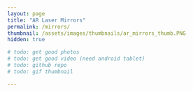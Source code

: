 ```yaml
---
layout: page
title: "AR Laser Mirrors"
permalink: /mirrors/
thumbnail: /assets/images/thumbnails/ar_mirrors_thumb.PNG
hidden: true

# todo: get good photos
# todo: get good video (need android tablet)
# todo: github repo
# todo: gif thumbnail

---
```

